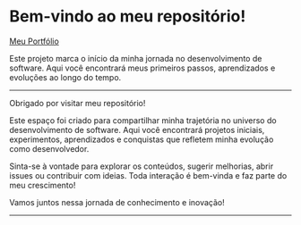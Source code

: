 # Bem-vindo ao meu repositório!

<a href="https://brunooliveira-10.github.io/O_Inicio/index.html" target="_blank" rel="noopener noreferrer">Meu Portfólio</a>

Este projeto marca o início da minha jornada no desenvolvimento de software. Aqui você encontrará meus primeiros passos, aprendizados e evoluções ao longo do tempo.


---

Obrigado por visitar meu repositório! 

Este espaço foi criado para compartilhar minha trajetória no universo do desenvolvimento de software. Aqui você encontrará projetos iniciais, experimentos, aprendizados e conquistas que refletem minha evolução como desenvolvedor.

Sinta-se à vontade para explorar os conteúdos, sugerir melhorias, abrir issues ou contribuir com ideias. Toda interação é bem-vinda e faz parte do meu crescimento!

Vamos juntos nessa jornada de conhecimento e inovação!

---


